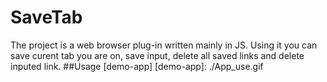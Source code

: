 # SaveTab
The project is a web browser plug-in written mainly in JS. Using it you can save curent tab you are on, save input, delete all saved links and delete inputed link.
##Usage
[demo-app]
[demo-app]: ./App_use.gif
